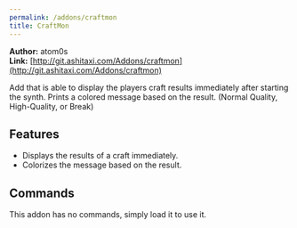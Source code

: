 ```yaml
---
permalink: /addons/craftmon
title: CraftMon
---
```


**Author:** atom0s<br/>
**Link:** [http://git.ashitaxi.com/Addons/craftmon](http://git.ashitaxi.com/Addons/craftmon)

Add that is able to display the players craft results immediately after starting the synth. Prints a colored message based on the result. (Normal Quality, High-Quality, or Break)

## Features

  * Displays the results of a craft immediately.
  * Colorizes the message based on the result.

## Commands

This addon has no commands, simply load it to use it.
